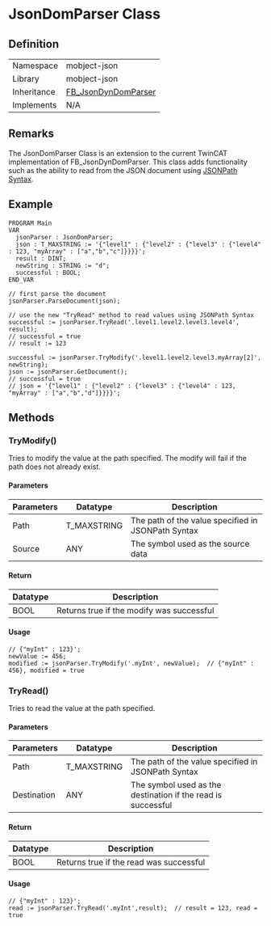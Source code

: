 # JsonDomParser Class

## Definition

|             |                                                                                                                                           |
| ----------- | ----------------------------------------------------------------------------------------------------------------------------------------- |
| Namespace   | mobject-json                                                                                                                              |
| Library     | mobject-json                                                                                                                              |
| Inheritance | [FB_JsonDynDomParser](https://infosys.beckhoff.com/english.php?content=../content/1033/tf6701_tc3_iot_communication_mqtt/8101725835.html) |
| Implements  | N/A                                                                                                                                       |

## Remarks

The JsonDomParser Class is an extension to the current TwinCAT implementation of FB_JsonDynDomParser. This class adds functionality such as the ability to read from the JSON document using [JSONPath Syntax](https://support.smartbear.com/alertsite/docs/monitors/api/endpoint/jsonpath.html).

## Example

```declaration
PROGRAM Main
VAR
  jsonParser : JsonDomParser;
  json : T_MAXSTRING := '{"level1" : {"level2" : {"level3" : {"level4" : 123, "myArray" : ["a","b","c"]}}}}';
  result : DINT;
  newString : STRING := "d";
  successful : BOOL;
END_VAR
```

```body
// first parse the document
jsonParser.ParseDocument(json);

// use the new "TryRead" method to read values using JSONPath Syntax
successful := jsonParser.TryRead('.level1.level2.level3.level4', result); 
// successful = true
// result := 123

successful := jsonParser.TryModify('.level1.level2.level3.myArray[2]', newString); 
json := jsonParser.GetDocument();
// successful = true
// json = '{"level1" : {"level2" : {"level3" : {"level4" : 123, "myArray" : ["a","b","d"]}}}}';
```

## Methods

### TryModify()

Tries to modify the value at the path specified. The modify will fail if the path does not already exist.

#### Parameters

| Parameters | Datatype    | Description                                        |
| ---------- | ----------- | -------------------------------------------------- |
| Path       | T_MAXSTRING | The path of the value specified in JSONPath Syntax |
| Source     | ANY         | The symbol used as the source data                 |

#### Return

| Datatype | Description                               |
| -------- | ----------------------------------------- |
| BOOL     | Returns true if the modify was successful |

#### Usage

```example
// {"myInt" : 123}';
newValue := 456;
modified := jsonParser.TryModify('.myInt', newValue);  // {"myInt" : 456}, modified = true
```

### TryRead()

Tries to read the value at the path specified.

#### Parameters

| Parameters  | Datatype    | Description                                                  |
| ----------- | ----------- | ------------------------------------------------------------ |
| Path        | T_MAXSTRING | The path of the value specified in JSONPath Syntax           |
| Destination | ANY         | The symbol used as the destination if the read is successful |

#### Return

| Datatype | Description                             |
| -------- | --------------------------------------- |
| BOOL     | Returns true if the read was successful |

#### Usage

```example
// {"myInt" : 123}';
read := jsonParser.TryRead('.myInt',result);  // result = 123, read = true
```
